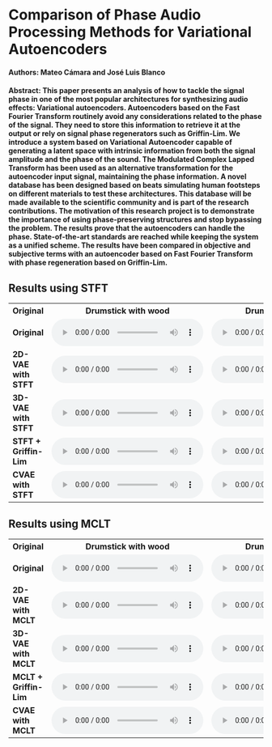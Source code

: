 # Comparison of Phase Audio Processing Methods for Variational Autoencoders

#### Authors: Mateo Cámara and José Luis Blanco

#### Abstract: This paper presents an analysis of how to tackle the signal phase in one of the most popular architectures for synthesizing audio effects: Variational autoencoders. Autoencoders based on the Fast Fourier Transform routinely avoid any considerations related to the phase of the signal. They need to store this information to retrieve it at the output or rely on signal phase regenerators such as Griffin-Lim. We introduce a system based on Variational Autoencoder capable of generating a latent space with intrinsic information from both the signal amplitude and the phase of the sound. The Modulated Complex Lapped Transform has been used as an alternative transformation for the autoencoder input signal, maintaining the phase information. A novel database has been designed based on beats simulating human footsteps on different materials to test these architectures. This database will be made available to the scientific community and is part of the research contributions. The motivation of this research project is to demonstrate the importance of using phase-preserving structures and stop bypassing the problem. The results prove that the autoencoders can handle the phase. State-of-the-art standards are reached while keeping the system as a unified scheme. The results have been compared in objective and subjective terms with an autoencoder based on Fast Fourier Transform with phase regeneration based on Griffin-Lim.

## Results using STFT

<div class="figure">
    <table>
        <tbody><tr>
            <th>Original</th>
            <th>Drumstick with wood</th>
            <th>Drumstick with metal</th>
            <th>Drumstick with terrasso</th>
            <th>Drumstick with rubber</th>
            <th>mallet with wood</th>
            <th>mallet with metal</th>
            <th>mallet with terrasso</th>
            <th>mallet with rubber</th>
        </tr>
        <tr>
            <td><b>Original</b></td>
            <td>
                <audio controls=""> 
                    <source src="github_samples2/original/a1.wav">
                </audio>
            </td>
           <td>
                <audio controls=""> 
                    <source src="github_samples2/original/Baqueta-ancho#02-chunk1.wav">
                </audio>
            </td>
            <td>
                <audio controls=""> 
                    <source src="github_samples2/original/Baqueta-ancho#04-chunk15.wav">
                </audio>
            </td>
            <td>
                <audio controls=""> 
                    <source src="github_samples2/original/Baqueta-ancho#04-chunk27.wav">
                </audio>
            </td>
            <td>
                <audio controls=""> 
                    <source src="github_samples2/original/Mazo-goma#01-chunk6.wav">
                </audio>
            </td>
            <td>
                <audio controls=""> 
                    <source src="github_samples2/original/Mazo-goma#02-chunk4.wav">
                </audio>
            </td>
            <td>
                <audio controls=""> 
                    <source src="github_samples2/original/Mazo-goma#04-chunk6.wav">
                </audio>
            </td>
            <td>
                <audio controls=""> 
                    <source src="github_samples2/original/Mazo-goma#04-chunk16.wav">
                </audio>
            </td>
        </tr>
        <tr>
            <td><b>2D-VAE with STFT</b></td>
            <td>
                <audio controls=""> 
                    <source src="github_samples2/fft_2D/Baqueta-ancho#01-chunk2.wav.npy.wav">
                </audio>
            </td>
           <td>
                <audio controls=""> 
                    <source src="github_samples2/fft_2D/Baqueta-ancho#02-chunk1.wav.npy.wav">
                </audio>
            </td>
            <td>
                <audio controls=""> 
                    <source src="github_samples2/fft_2D/Baqueta-ancho#04-chunk15.wav.npy.wav">
                </audio>
            </td>
            <td>
                <audio controls=""> 
                    <source src="github_samples2/fft_2D/Baqueta-ancho#04-chunk27.wav.npy.wav">
                </audio>
            </td>
            <td>
                <audio controls=""> 
                    <source src="github_samples2/fft_2D/Mazo-goma#01-chunk6.wav.npy.wav">
                </audio>
            </td>
            <td>
                <audio controls=""> 
                    <source src="github_samples2/fft_2D/Mazo-goma#02-chunk4.wav.npy.wav">
                </audio>
            </td>
            <td>
                <audio controls=""> 
                    <source src="github_samples2/fft_2D/Mazo-goma#04-chunk6.wav.npy.wav">
                </audio>
            </td>
            <td>
                <audio controls=""> 
                    <source src="github_samples2/fft_2D/Mazo-goma#04-chunk16.wav.npy.wav">
                </audio>
            </td>
        </tr>
        <tr>
            <td><b>3D-VAE with STFT</b></td>
            <td>
                <audio controls=""> 
                    <source src="github_samples2/fft_3D/Baqueta-ancho#01-chunk2.wav.npy.wav">
                </audio>
            </td>
           <td>
                <audio controls=""> 
                    <source src="github_samples2/fft_3D/Baqueta-ancho#02-chunk1.wav.npy.wav">
                </audio>
            </td>
            <td>
                <audio controls=""> 
                    <source src="github_samples2/fft_3D/Baqueta-ancho#04-chunk15.wav.npy.wav">
                </audio>
            </td>
            <td>
                <audio controls=""> 
                    <source src="github_samples2/fft_3D/Baqueta-ancho#04-chunk27.wav.npy.wav">
                </audio>
            </td>
            <td>
                <audio controls=""> 
                    <source src="github_samples2/fft_3D/Mazo-goma#01-chunk6.wav.npy.wav">
                </audio>
            </td>
            <td>
                <audio controls=""> 
                    <source src="github_samples2/fft_3D/Mazo-goma#02-chunk4.wav.npy.wav">
                </audio>
            </td>
            <td>
                <audio controls=""> 
                    <source src="github_samples2/fft_3D/Mazo-goma#04-chunk6.wav.npy.wav">
                </audio>
            </td>
            <td>
                <audio controls=""> 
                    <source src="github_samples2/fft_3D/Mazo-goma#04-chunk16.wav.npy.wav">
                </audio>
            </td>
        </tr>         
        <tr>
            <td><b>STFT + Griffin-Lim</b></td>
            <td>
                <audio controls=""> 
                    <source src="github_samples2/fft_absolute_values/Baqueta-ancho#01-chunk2.wav.npy.wav">
                </audio>
            </td>
           <td>
                <audio controls=""> 
                    <source src="github_samples2/fft_absolute_values/Baqueta-ancho#02-chunk1.wav.npy.wav">
                </audio>
            </td>
            <td>
                <audio controls=""> 
                    <source src="github_samples2/fft_absolute_values/Baqueta-ancho#04-chunk15.wav.npy.wav">
                </audio>
            </td>
            <td>
                <audio controls=""> 
                    <source src="github_samples2/fft_absolute_values/Baqueta-ancho#04-chunk27.wav.npy.wav">
                </audio>
            </td>
            <td>
                <audio controls=""> 
                    <source src="github_samples2/fft_absolute_values/Mazo-goma#01-chunk6.wav.npy.wav">
                </audio>
            </td>
            <td>
                <audio controls=""> 
                    <source src="github_samples2/fft_absolute_values/Mazo-goma#02-chunk4.wav.npy.wav">
                </audio>
            </td>
            <td>
                <audio controls=""> 
                    <source src="github_samples2/fft_absolute_values/Mazo-goma#04-chunk6.wav.npy.wav">
                </audio>
            </td>
            <td>
                <audio controls=""> 
                    <source src="github_samples2/fft_absolute_values/Mazo-goma#04-chunk16.wav.npy.wav">
                </audio>
            </td>
        </tr>
        <tr>
            <td><b>CVAE with STFT</b></td>
            <td>
                <audio controls=""> 
                    <source src="github_samples2/fft_complex_values_halved/Baqueta-ancho#01-chunk2.wav.npy.wav">
                </audio>
            </td>
           <td>
                <audio controls=""> 
                    <source src="github_samples2/fft_complex_values_halved/Baqueta-ancho#02-chunk1.wav.npy.wav">
                </audio>
            </td>
            <td>
                <audio controls=""> 
                    <source src="github_samples2/fft_complex_values_halved/Baqueta-ancho#04-chunk15.wav.npy.wav">
                </audio>
            </td>
            <td>
                <audio controls=""> 
                    <source src="github_samples2/fft_complex_values_halved/Baqueta-ancho#04-chunk27.wav.npy.wav">
                </audio>
            </td>
            <td>
                <audio controls=""> 
                    <source src="github_samples2/fft_complex_values_halved/Mazo-goma#01-chunk6.wav.npy.wav">
                </audio>
            </td>
            <td>
                <audio controls=""> 
                    <source src="github_samples2/fft_complex_values_halved/Mazo-goma#02-chunk4.wav.npy.wav">
                </audio>
            </td>
            <td>
                <audio controls=""> 
                    <source src="github_samples2/fft_complex_values_halved/Mazo-goma#04-chunk6.wav.npy.wav">
                </audio>
            </td>
            <td>
                <audio controls=""> 
                    <source src="github_samples2/fft_complex_values_halved/Mazo-goma#04-chunk16.wav.npy.wav">
                </audio>
            </td>
        </tr>
    </tbody></table>
</div>

## Results using MCLT

<div class="figure">
    <table>
        <tbody><tr>
            <th>Original</th>
            <th>Drumstick with wood</th>
            <th>Drumstick with metal</th>
            <th>Drumstick with terrasso</th>
            <th>Drumstick with rubber</th>
            <th>mallet with wood</th>
            <th>mallet with metal</th>
            <th>mallet with terrasso</th>
            <th>mallet with rubber</th>
        </tr>
        <tr>
            <td><b>Original</b></td>
            <td>
                <audio controls=""> 
                    <source src="github_samples2/original/Baqueta-ancho#01-chunk2.wav">
                </audio>
            </td>
           <td>
                <audio controls=""> 
                    <source src="github_samples2/original/Baqueta-ancho#02-chunk1.wav">
                </audio>
            </td>
            <td>
                <audio controls=""> 
                    <source src="github_samples2/original/Baqueta-ancho#04-chunk15.wav">
                </audio>
            </td>
            <td>
                <audio controls=""> 
                    <source src="github_samples2/original/Baqueta-ancho#04-chunk27.wav">
                </audio>
            </td>
            <td>
                <audio controls=""> 
                    <source src="github_samples2/original/Mazo-goma#01-chunk6.wav">
                </audio>
            </td>
            <td>
                <audio controls=""> 
                    <source src="github_samples2/original/Mazo-goma#02-chunk4.wav">
                </audio>
            </td>
            <td>
                <audio controls=""> 
                    <source src="github_samples2/original/Mazo-goma#04-chunk6.wav">
                </audio>
            </td>
            <td>
                <audio controls=""> 
                    <source src="github_samples2/original/Mazo-goma#04-chunk16.wav">
                </audio>
            </td>
        </tr>
        <tr>
            <td><b>2D-VAE with MCLT</b></td>
            <td>
                <audio controls=""> 
                    <source src="github_samples2/mclt_2D/Baqueta-ancho#01-chunk2.wav.npy.wav">
                </audio>
            </td>
           <td>
                <audio controls=""> 
                    <source src="github_samples2/mclt_2D/Baqueta-ancho#02-chunk1.wav.npy.wav">
                </audio>
            </td>
            <td>
                <audio controls=""> 
                    <source src="github_samples2/mclt_2D/Baqueta-ancho#04-chunk15.wav.npy.wav">
                </audio>
            </td>
            <td>
                <audio controls=""> 
                    <source src="github_samples2/mclt_2D/Baqueta-ancho#04-chunk27.wav.npy.wav">
                </audio>
            </td>
            <td>
                <audio controls=""> 
                    <source src="github_samples2/mclt_2D/Mazo-goma#01-chunk6.wav.npy.wav">
                </audio>
            </td>
            <td>
                <audio controls=""> 
                    <source src="github_samples2/mclt_2D/Mazo-goma#02-chunk4.wav.npy.wav">
                </audio>
            </td>
            <td>
                <audio controls=""> 
                    <source src="github_samples2/mclt_2D/Mazo-goma#04-chunk6.wav.npy.wav">
                </audio>
            </td>
            <td>
                <audio controls=""> 
                    <source src="github_samples2/mclt_2D/Mazo-goma#04-chunk16.wav.npy.wav">
                </audio>
            </td>
        </tr>
        <tr>
            <td><b>3D-VAE with MCLT</b></td>
            <td>
                <audio controls=""> 
                    <source src="github_samples2/mclt_3D/Baqueta-ancho#01-chunk2.wav.npy.wav">
                </audio>
            </td>
           <td>
                <audio controls=""> 
                    <source src="github_samples2/mclt_3D/Baqueta-ancho#02-chunk1.wav.npy.wav">
                </audio>
            </td>
            <td>
                <audio controls=""> 
                    <source src="github_samples2/mclt_3D/Baqueta-ancho#04-chunk15.wav.npy.wav">
                </audio>
            </td>
            <td>
                <audio controls=""> 
                    <source src="github_samples2/mclt_3D/Baqueta-ancho#04-chunk27.wav.npy.wav">
                </audio>
            </td>
            <td>
                <audio controls=""> 
                    <source src="github_samples2/mclt_3D/Mazo-goma#01-chunk6.wav.npy.wav">
                </audio>
            </td>
            <td>
                <audio controls=""> 
                    <source src="github_samples2/mclt_3D/Mazo-goma#02-chunk4.wav.npy.wav">
                </audio>
            </td>
            <td>
                <audio controls=""> 
                    <source src="github_samples2/mclt_3D/Mazo-goma#04-chunk6.wav.npy.wav">
                </audio>
            </td>
            <td>
                <audio controls=""> 
                    <source src="github_samples2/mclt_3D/Mazo-goma#04-chunk16.wav.npy.wav">
                </audio>
            </td>
        </tr>         
        <tr>
            <td><b>MCLT + Griffin-Lim</b></td>
            <td>
                <audio controls=""> 
                    <source src="github_samples2/mclt_absolute_values_halved/Baqueta-ancho#01-chunk2.wav.npy.wav">
                </audio>
            </td>
           <td>
                <audio controls=""> 
                    <source src="github_samples2/mclt_absolute_values_halved/Baqueta-ancho#02-chunk1.wav.npy.wav">
                </audio>
            </td>
            <td>
                <audio controls=""> 
                    <source src="github_samples2/mclt_absolute_values_halved/Baqueta-ancho#04-chunk15.wav.npy.wav">
                </audio>
            </td>
            <td>
                <audio controls=""> 
                    <source src="github_samples2/mclt_absolute_values_halved/Baqueta-ancho#04-chunk27.wav.npy.wav">
                </audio>
            </td>
            <td>
                <audio controls=""> 
                    <source src="github_samples2/mclt_absolute_values_halved/Mazo-goma#01-chunk6.wav.npy.wav">
                </audio>
            </td>
            <td>
                <audio controls=""> 
                    <source src="github_samples2/mclt_absolute_values_halved/Mazo-goma#02-chunk4.wav.npy.wav">
                </audio>
            </td>
            <td>
                <audio controls=""> 
                    <source src="github_samples2/mclt_absolute_values_halved/Mazo-goma#04-chunk6.wav.npy.wav">
                </audio>
            </td>
            <td>
                <audio controls=""> 
                    <source src="github_samples2/mclt_absolute_values_halved/Mazo-goma#04-chunk16.wav.npy.wav">
                </audio>
            </td>
        </tr>
        <tr>
            <td><b>CVAE with MCLT</b></td>
            <td>
                <audio controls=""> 
                    <source src="github_samples2/mclt_complex_value_halved/Baqueta-ancho#01-chunk2.wav.npy.wav">
                </audio>
            </td>
           <td>
                <audio controls=""> 
                    <source src="github_samples2/mclt_complex_value_halved/Baqueta-ancho#02-chunk1.wav.npy.wav">
                </audio>
            </td>
            <td>
                <audio controls=""> 
                    <source src="github_samples2/fft_complex_values_halved/Baqueta-ancho#04-chunk15.wav.npy.wav">
                </audio>
            </td>
            <td>
                <audio controls=""> 
                    <source src="github_samples2/mclt_complex_value_halved/Baqueta-ancho#04-chunk27.wav.npy.wav">
                </audio>
            </td>
            <td>
                <audio controls=""> 
                    <source src="github_samples2/mclt_complex_value_halved/Mazo-goma#01-chunk6.wav.npy.wav">
                </audio>
            </td>
            <td>
                <audio controls=""> 
                    <source src="github_samples2/mclt_complex_value_halved/Mazo-goma#02-chunk4.wav.npy.wav">
                </audio>
            </td>
            <td>
                <audio controls=""> 
                    <source src="github_samples2/mclt_complex_value_halved/Mazo-goma#04-chunk6.wav.npy.wav">
                </audio>
            </td>
            <td>
                <audio controls=""> 
                    <source src="github_samples2/mclt_complex_value_halved/Mazo-goma#04-chunk16.wav.npy.wav">
                </audio>
            </td>
        </tr>
    </tbody></table>
</div>
